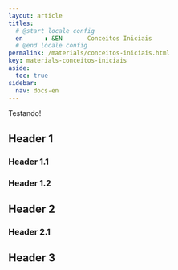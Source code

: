 ```yaml
---
layout: article
titles:
  # @start locale config
  en      : &EN       Conceitos Iniciais
  # @end locale config
permalink: /materials/conceitos-iniciais.html
key: materials-conceitos-iniciais
aside:
  toc: true
sidebar:
  nav: docs-en
---
```


Testando!

## Header 1

### Header 1.1

### Header 1.2

## Header 2

### Header 2.1

## Header 3
